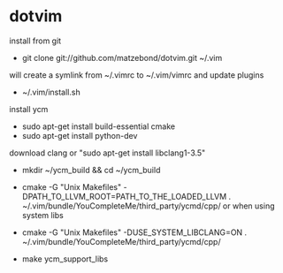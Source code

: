 dotvim
===============

install from git
- git clone git://github.com/matzebond/dotvim.git ~/.vim

will create a symlink from ~/.vimrc to ~/.vim/vimrc and update plugins
- ~/.vim/install.sh

install ycm
- sudo apt-get install build-essential cmake
- sudo apt-get install python-dev

download clang or "sudo apt-get install libclang1-3.5"
- mkdir ~/ycm_build && cd ~/ycm_build

- cmake -G "Unix Makefiles" -DPATH_TO_LLVM_ROOT=PATH_TO_THE_LOADED_LLVM . ~/.vim/bundle/YouCompleteMe/third_party/ycmd/cpp/
or when using system libs
- cmake -G "Unix Makefiles" -DUSE_SYSTEM_LIBCLANG=ON . ~/.vim/bundle/YouCompleteMe/third_party/ycmd/cpp/

- make ycm_support_libs
